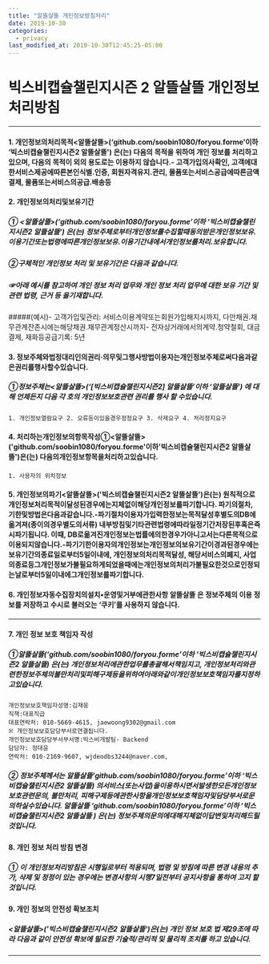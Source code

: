 ```yaml
---
title: "알뜰살뜰 개인정보방침처리"
date: 2019-10-30
categories:
  - privacy
last_modified_at: 2019-10-30T12:45:25-05:00
---
```


# 빅스비캡슐챌린지시즌 2 알뜰살뜰 개인정보 처리방침

* * *

#### 1. 개인정보의처리목적<알뜰살뜰>(‘github.com/soobin1080/foryou.forme’이하 ‘빅스비캡슐챌린지시즌2 알뜰살뜰') 은(는) 다음의 목적을 위하여 개인 정보를 처리하고 있으며, 다음의 목적이 외의 용도로는 이용하지 않습니다.- 고객가입의사확인, 고객에대한서비스제공에따른본인식별.인증, 회원자격유지.관리, 물품또는서비스공급에따른금액결제, 물품또는서비스의공급.배송등

#### 2. 개인정보의처리및보유기간
##### ① <알뜰살뜰>(‘github.com/soobin1080/foryou.forme’이하 ‘빅스비캡슐챌린지시즌2 알뜰살뜰') 은(는) 정보주체로부터개인정보를수집할때동의받은개인정보보유.이용기간또는법령에따른개인정보보유.이용기간내에서개인정보를처리.보유합니다.
##### ②구체적인 개인정보 처리 및 보유기간은 다음과 같습니다.
##### ☞아래 예시를 참고하여 개인 정보 처리 업무와 개인 정보 처리 업무에 대한 보유 기간 및 관련 법령, 근거 등 을기재합니다.
#####(예시)- 고객가입및관리: 서비스이용계약또는회원가입해지시까지, 다만채권.채무관계잔존시에는해당채권.채무관계정산시까지- 전자상거래에서의계약.청약철회, 대금결제, 재화등공급기록: 5년

#### 3. 정보주체와법정대리인의권리·의무및그행사방법이용자는개인정보주체로써다음과같은권리를행사할수있습니다.
##### ①정보주체는<알뜰살뜰>(‘[빅스비캡슐챌린지시즌2] 알뜰살뜰’이하 ‘알뜰살뜰') 에 대해 언제든지 다음 각 호의 개인정보보호관련 권리를 행사 할 수있습니다.
	1. 개인정보열람요구 2. 오류등이있을경우정정요구 3. 삭제요구 4. 처리정지요구

#### 4. 처리하는개인정보의항목작성①<알뜰살뜰>('github.com/soobin1080/foryou.forme'이하'빅스비캡슐챌린지시즌2 알뜰살뜰')은(는) 다음의개인정보항목을처리하고있습니다.
	1. 사용자의 위치정보

#### 5. 개인정보의파기<알뜰살뜰>('빅스비캡슐챌린지시즌2 알뜰살뜰')은(는) 원칙적으로개인정보처리목적이달성된경우에는지체없이해당개인정보를파기합니다. 파기의절차, 기한및방법은다음과같습니다.-파기절차이용자가입력한정보는목적달성후별도의DB에옮겨져(종이의경우별도의서류) 내부방침및기타관련법령에따라일정기간저장된후혹은즉시파기됩니다. 이때, DB로옮겨진개인정보는법률에의한경우가아니고서는다른목적으로이용되지않습니다.-파기기한이용자의개인정보는개인정보의보유기간이경과된경우에는보유기간의종료일로부터5일이내에, 개인정보의처리목적달성, 해당서비스의폐지, 사업의종료등그개인정보가불필요하게되었을때에는개인정보의처리가불필요한것으로인정되는날로부터5일이내에그개인정보를파기합니다.

#### 6. 개인정보자동수집장치의설치•운영및거부에관한사항 알뜰살뜰 은 정보주체의 이용 정보를 저장하고 수시로 불러오는 ‘쿠키’를 사용하지 않습니다.
- - -
#### 7. 개인 정보 보호 책임자 작성
##### ①알뜰살뜰(‘github.com/soobin1080/foryou.forme’이하 ‘빅스비캡슐챌린지시즌2 알뜰살뜰) 은(는) 개인정보처리에관한업무를총괄해서책임지고, 개인정보처리와관련한정보주체의불만처리및피해구제등을위하여아래와같이개인정보보호책임자를지정하고있습니다.
	개인정보보호책임자성명:김재웅
    직책:대표직급
    대표연락처: 010-5669-4615, jaewoong9302@gmail.com
    ※ 개인정보보호담당부서로연결됩니다.
    개인정보보호담당부서부서명:빅스비개발팀- Backend
    담당자: 정대윤
    연락처: 010-2169-9607, wjdeodbs3244@naver.com,
##### ② 정보주체께서는 알뜰살뜰‘github.com/soobin1080/foryou.forme’이하 ‘빅스비캡슐챌린지시즌2 알뜰살뜰) 의서비스(또는사업)을이용하시면서발생한모든개인정보보호관련문의, 불만처리, 피해구제등에관한사항을개인정보보호책임자및담당부서로문의하실수있습니다. 알뜰살뜰  ‘github.com/soobin1080/foryou.forme’이하 ‘빅스비캡슐챌린지시즌2 알뜰살뜰 ) 은(는) 정보주체의문의에대해지체없이답변및처리해드릴것입니다.
#### 8. 개인 정보 처리 방침 변경
##### ① 이 개인정보처리방침은 시행일로부터 적용되며, 법령 및 방침에 따른 변경 내용의 추가, 삭제 및 정정이 있는 경우에는 변경사항의 시행7일전부터 공지사항을 통하여 고지 할 것입니다.
#### 9. 개인 정보의 안전성 확보조치
##### <알뜰살뜰>('빅스비캡슐챌린지시즌2 알뜰살뜰')은(는) 개인 정보 보호 법 제29조에 따라 다음과 같이 안전성 확보에 필요한 기술적/관리적 및 물리적 조치를 하고 있습니다.
* * *
